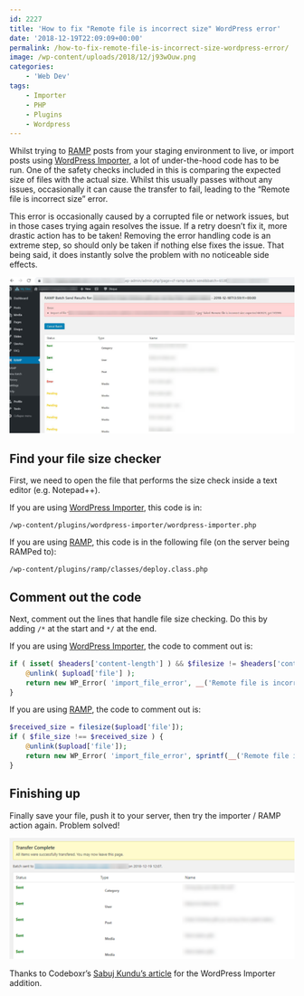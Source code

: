 ```yaml
---
id: 2227
title: 'How to fix "Remote file is incorrect size" WordPress error'
date: '2018-12-19T22:09:09+00:00'
permalink: /how-to-fix-remote-file-is-incorrect-size-wordpress-error/
image: /wp-content/uploads/2018/12/j93wOuw.png
categories:
    - 'Web Dev'
tags:
    - Importer
    - PHP
    - Plugins
    - Wordpress
---
```


Whilst trying to [RAMP](https://shop.crowdfavorite.com/ramp/) posts from your staging environment to live, or import posts using [WordPress Importer](https://en-gb.wordpress.org/plugins/wordpress-importer/), a lot of under-the-hood code has to be run. One of the safety checks included in this is comparing the expected size of files with the actual size. Whilst this usually passes without any issues, occasionally it can cause the transfer to fail, leading to the “Remote file is incorrect size” error.

This error is occasionally caused by a corrupted file or network issues, but in those cases trying again resolves the issue. If a retry doesn’t fix it, more drastic action has to be taken! Removing the error handling code is an extreme step, so should only be taken if nothing else fixes the issue. That being said, it does instantly solve the problem with no noticeable side effects.

[![](/wp-content/uploads/2018/12/broken.png)](/wp-content/uploads/2018/12/broken.png)

## Find your file size checker

First, we need to open the file that performs the size check inside a text editor (e.g. Notepad++).

If you are using [WordPress Importer](https://en-gb.wordpress.org/plugins/wordpress-importer/), this code is in:

```text
/wp-content/plugins/wordpress-importer/wordpress-importer.php
```

If you are using [RAMP](https://shop.crowdfavorite.com/ramp/), this code is in the following file (on the server being RAMPed to):

```text
/wp-content/plugins/ramp/classes/deploy.class.php
```

## Comment out the code

Next, comment out the lines that handle file size checking. Do this by adding `/*` at the start and `*/` at the end.

If you are using [WordPress Importer](https://en-gb.wordpress.org/plugins/wordpress-importer/), the code to comment out is:

```php
if ( isset( $headers['content-length'] ) && $filesize != $headers['content-length'] ) {
	@unlink( $upload['file'] );
	return new WP_Error( 'import_file_error', __('Remote file is incorrect size', 'wordpress-importer') );
}
```

If you are using [RAMP](https://shop.crowdfavorite.com/ramp/), the code to comment out is:

```php
$received_size = filesize($upload['file']);
if ( $file_size !== $received_size ) {
	@unlink($upload['file']);
	return new WP_Error( 'import_file_error', sprintf(__('Remote file is incorrect size: expected %1$d, got %2$d', 'wordpress-importer'), $file_size, $received_size));
}
```

## Finishing up

Finally save your file, push it to your server, then try the importer / RAMP action again. Problem solved!

[![](/wp-content/uploads/2018/12/cslrcIr.png)](/wp-content/uploads/2018/12/cslrcIr.png)

Thanks to Codeboxr’s [Sabuj Kundu’s article](https://codeboxr.com/fix-remote-file-is-incorrect-size-for-wordpress-import-error/) for the WordPress Importer addition.